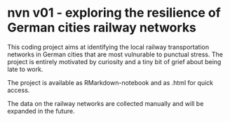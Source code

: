 # nvn v01 - exploring the resilience of German cities railway networks

This coding project aims at identifying the local railway transportation networks in German cities that are most vulnurable to punctual stress. The project is entirely motivated by curiosity and a tiny bit of grief about being late to work.

The project is available as RMarkdown-notebook and as .html for quick access.

The data on the railway networks are collected manually and will be expanded in the future.
